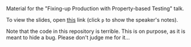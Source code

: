 Material for the "Fixing-up Production with Property-based Testing" talk.

To view the slides, open [this](https://ncreep.github.io/fixing-prod-with-pbt/presentation/presentation.html) link (click `p` to show the speaker's notes).

Note that the code in this repository is terrible. This is on purpose, as it is meant to hide a bug. Please don't judge me for it...
